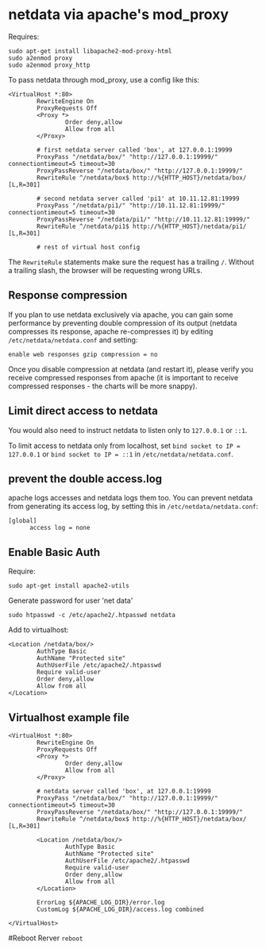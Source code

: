 # netdata via apache's mod_proxy

Requires:

```
sudo apt-get install libapache2-mod-proxy-html
sudo a2enmod proxy
sudo a2enmod proxy_http
```

To pass netdata through mod_proxy, use a config like this:

```
<VirtualHost *:80>
        RewriteEngine On
        ProxyRequests Off
        <Proxy *>
                Order deny,allow
                Allow from all
        </Proxy>

        # first netdata server called 'box', at 127.0.0.1:19999
        ProxyPass "/netdata/box/" "http://127.0.0.1:19999/" connectiontimeout=5 timeout=30
        ProxyPassReverse "/netdata/box/" "http://127.0.0.1:19999/"
        RewriteRule ^/netdata/box$ http://%{HTTP_HOST}/netdata/box/ [L,R=301]

        # second netdata server called 'pi1' at 10.11.12.81:19999
        ProxyPass "/netdata/pi1/" "http://10.11.12.81:19999/" connectiontimeout=5 timeout=30
        ProxyPassReverse "/netdata/pi1/" "http://10.11.12.81:19999/"
        RewriteRule ^/netdata/pi1$ http://%{HTTP_HOST}/netdata/pi1/ [L,R=301]

        # rest of virtual host config
```

The `RewriteRule` statements make sure the request has a trailing `/`. Without a trailing slash, the browser will be requesting wrong URLs.

## Response compression

If you plan to use netdata exclusively via apache, you can gain some performance by preventing double compression of its output (netdata compresses its response, apache re-compresses it) by editing `/etc/netdata/netdata.conf` and setting:

```
enable web responses gzip compression = no
```

Once you disable compression at netdata (and restart it), please verify you receive compressed responses from apache (it is important to receive compressed responses - the charts will be more snappy).

## Limit direct access to netdata

You would also need to instruct netdata to listen only to `127.0.0.1` or `::1`.

To limit access to netdata only from localhost, set `bind socket to IP = 127.0.0.1` or `bind socket to IP = ::1` in `/etc/netdata/netdata.conf`.

## prevent the double access.log

apache logs accesses and netdata logs them too. You can prevent netdata from generating its access log, by setting this in `/etc/netdata/netdata.conf`:

```
[global]
      access log = none
```

## Enable Basic Auth

Require:

`sudo apt-get install apache2-utils`

Generate password for user 'net data'

`sudo htpasswd -c /etc/apache2/.htpasswd netdata`

Add to virtualhost:

```
<Location /netdata/box/>
        AuthType Basic
        AuthName "Protected site"
        AuthUserFile /etc/apache2/.htpasswd
        Require valid-user
        Order deny,allow
        Allow from all
</Location>
```

## Virtualhost example file
```
<VirtualHost *:80>
        RewriteEngine On
        ProxyRequests Off
        <Proxy *>
                Order deny,allow
                Allow from all
        </Proxy>

        # netdata server called 'box', at 127.0.0.1:19999
        ProxyPass "/netdata/box/" "http://127.0.0.1:19999/" connectiontimeout=5 timeout=30
        ProxyPassReverse "/netdata/box/" "http://127.0.0.1:19999/"
        RewriteRule ^/netdata/box$ http://%{HTTP_HOST}/netdata/box/ [L,R=301]

        <Location /netdata/box/>
                AuthType Basic
                AuthName "Protected site"
                AuthUserFile /etc/apache2/.htpasswd
                Require valid-user
                Order deny,allow
                Allow from all
        </Location>

        ErrorLog ${APACHE_LOG_DIR}/error.log
        CustomLog ${APACHE_LOG_DIR}/access.log combined

</VirtualHost>
```
#Reboot Rerver
`reboot`